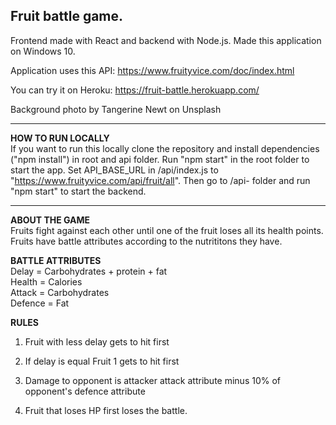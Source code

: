 ## Fruit battle game. 

Frontend made with React and backend with Node.js. Made this application on Windows 10.

Application uses this API: https://www.fruityvice.com/doc/index.html

You can try it on Heroku: https://fruit-battle.herokuapp.com/

Background photo by Tangerine Newt on Unsplash

-----

**HOW TO RUN LOCALLY**  
If you want to run this locally clone the repository and install dependencies ("npm install") in root and api folder. Run "npm start" in the root folder to start the app. Set API_BASE_URL in /api/index.js to "https://www.fruityvice.com/api/fruit/all". Then go to /api- folder and run "npm start" to start the backend.

-----
**ABOUT THE GAME**  
Fruits fight against each other until one of the fruit loses all its health points. Fruits have battle attributes according to the nutrititons they have.

**BATTLE ATTRIBUTES**  
Delay = Carbohydrates + protein + fat  
Health = Calories  
Attack = Carbohydrates  
Defence = Fat  

**RULES**

1. Fruit with less delay gets to hit first

2. If delay is equal Fruit 1 gets to hit first

3. Damage to opponent is attacker attack attribute minus 10% of opponent's defence attribute

4. Fruit that loses HP first loses the battle.
